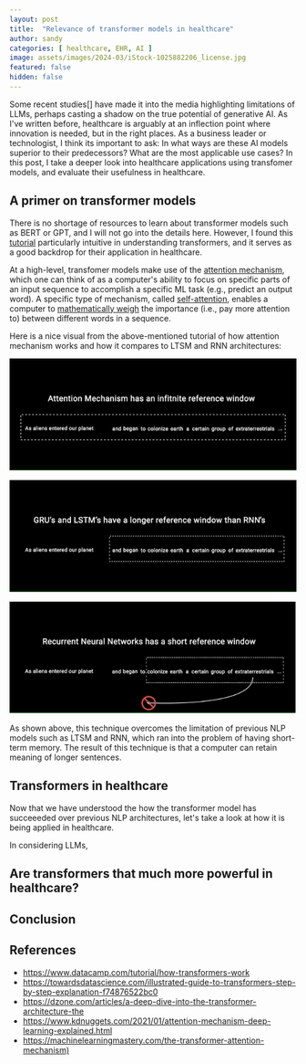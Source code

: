 ```yaml
---
layout: post
title:  "Relevance of transformer models in healthcare"
author: sandy
categories: [ healthcare, EHR, AI ]
image: assets/images/2024-03/iStock-1025882206_license.jpg
featured: false
hidden: false
---
```


Some recent studies[] have made it into the media highlighting limitations of LLMs, perhaps casting a shadow on the true potential of generative AI.  As I've written before, healthcare is arguably at an inflection point where innovation is needed, but in the right places.  As a business leader or technologist, I think its important to ask:  In what ways are these AI models superior to their predecessors?  What are the most applicable use cases?  In this post, I take a deeper look into healthcare applications using transfomer models, and evaluate their usefulness in healthcare.

## A primer on transformer models
There is no shortage of resources to learn about transformer models such as BERT or GPT, and I will not go into the details here.  However, I found this [tutorial](https://towardsdatascience.com/illustrated-guide-to-transformers-step-by-step-explanation-f74876522bc0) particularly intuitive in understanding transformers, and it serves as a good backdrop for their application in healthcare. 

At a high-level, transfomer models make use of the [attention mechanism](https://www.kdnuggets.com/2021/01/attention-mechanism-deep-learning-explained.html), which one can think of as a computer's ability to focus on specific parts of an input sequence to accomplish a specific ML task (e.g., predict an output word).  A specific type of mechanism, called [self-attention](https://arxiv.org/abs/1706.03762), enables a computer to [mathematically weigh](https://armanasq.github.io/nlp/self-attention/#:~:text=Self-attention%20enables%20models%20to%20weigh%20the%20importance%20of,when%20making%20predictions%20or%20capturing%20dependencies%20between%20words.) the importance (i.e., pay more attention to) between different words in a sequence.

Here is a nice visual from the above-mentioned tutorial of how attention mechanism works and how it compares to LTSM and RNN architectures:

![AttentionMechanism](/assets/images/2024-04/atm.png)

![LSTM](/assets/images/2024-04/lstm.png)

![RNN](/assets/images/2024-04/rnn.png)

As shown above, this technique overcomes the limitation of previous NLP models such as LTSM and RNN, which ran into the problem of having short-term memory.  The result of this technique is that a computer can retain meaning of longer sentences. 


## Transformers in healthcare
Now that we have understood the how the transformer model has succeeeded over previous NLP architectures, let's take a look at how it is being applied in healthcare.  

In considering LLMs, 


## Are transformers that much more powerful in healthcare?

## Conclusion

## References
+ <https://www.datacamp.com/tutorial/how-transformers-work>
+ https://towardsdatascience.com/illustrated-guide-to-transformers-step-by-step-explanation-f74876522bc0
+ https://dzone.com/articles/a-deep-dive-into-the-transformer-architecture-the
+ <https://www.kdnuggets.com/2021/01/attention-mechanism-deep-learning-explained.html>
+ <https://machinelearningmastery.com/the-transformer-attention-mechanism)>